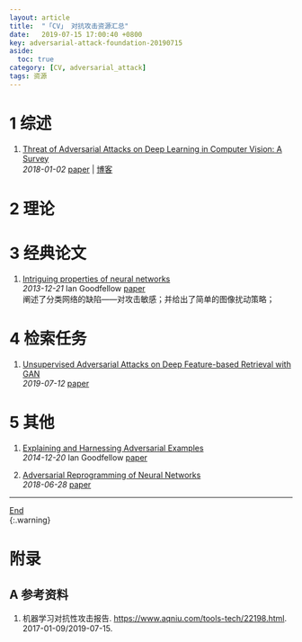 ```yaml
---
layout: article
title:  "「CV」 对抗攻击资源汇总"
date:   2019-07-15 17:00:40 +0800
key: adversarial-attack-foundation-20190715
aside:
  toc: true
category: [CV, adversarial_attack]
tags: 资源
---
```

<span id='head'></span>  

<!--more-->
# 1 综述
1. [Threat of Adversarial Attacks on Deep Learning in Computer Vision: A Survey](http://cn.arxiv.org/abs/1801.00553)   
*2018-01-02* [paper](https://arxiv.org/abs/1801.00553) | [博客](https://www.jiqizhixin.com/articles/2018-03-05-4)         


# 2 理论

# 3 经典论文
1. [Intriguing properties of neural networks](http://cn.arxiv.org/abs/1312.6199)    
*2013-12-21* Ian Goodfellow [paper](https://arxiv.org/abs/1312.6199)     
阐述了分类网络的缺陷——对攻击敏感；并给出了简单的图像扰动策略；    

# 4 检索任务
1. [Unsupervised Adversarial Attacks on Deep Feature-based Retrieval with GAN](http://cn.arxiv.org/abs/1907.05793)   
*2019-07-12* [paper](https://arxiv.org/abs/1907.05793)    


# 5 其他
1. [Explaining and Harnessing Adversarial Examples](http://cn.arxiv.org/abs/1412.6572)    
*2014-12-20* Ian Goodfellow [paper](https://arxiv.org/abs/1412.6572)    

1. [Adversarial Reprogramming of Neural Networks](http://cn.arxiv.org/abs/1806.11146)   
*2018-06-28* [paper](https://arxiv.org/abs/1806.11146)   


-------------------  
[End](#head)   
{:.warning}  

# 附录
## A 参考资料
1. 机器学习对抗性攻击报告. <https://www.aqniu.com/tools-tech/22198.html>. 2017-01-09/2019-07-15.     
